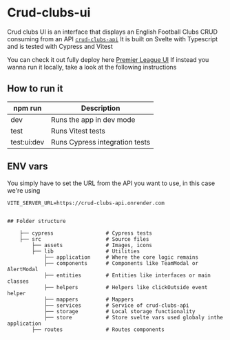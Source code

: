 # Crud-clubs-ui

Crud clubs UI is an interface that displays an English Football Clubs CRUD consuming from an API [`crud-clubs-api`](https://crud-clubs-api.onrender.com) 
It is built on Svelte with Typescript and is tested with Cypress and Vitest

You can check it out fully deploy here [Premier League UI](https://premier-league-crud.onrender.com)
If instead you wanna run it locally, take a look at the following instructions


## How to run it

<table>
    <thead>
        <tr>
            <th>npm run</th>
            <th>Description</th>
        </tr>
    </thead>
    <tbody>
    <tr>
        <td>dev</td>
        <td>Runs the app in dev mode</td>
    </tr>
    <tr>
        <td>test</td>
        <td>Runs Vitest tests</td>
    </tr>
        <tr>
        <td>test:ui:dev</td>
        <td>Runs Cypress integration tests</td>
    </tbody>
</table>

## ENV vars

You simply have to set the URL from the API you want to use, in this case we're using 
```
VITE_SERVER_URL=https://crud-clubs-api.onrender.com 


## Folder structure

    ├── cypress                 # Cypress tests
    ├── src                     # Source files
        ├── assets              # Images, icons
        ├── lib                 # Utilities
            ├── application     # Where the core logic remains
            ├── components      # Components like TeamModal or AlertModal
            ├── entities        # Entities like interfaces or main classes
            ├── helpers         # Helpers like clickOutside event helper
            ├── mappers         # Mappers
            ├── services        # Service of crud-clubs-aṕi
            ├── storage         # Local storage functionality
            ├── store           # Store svelte vars used globaly inthe application
        ├── routes              # Routes components
   
